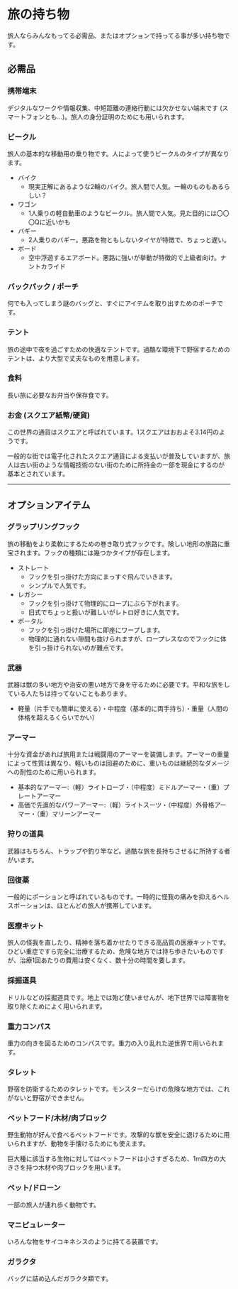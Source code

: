# 旅の持ち物

旅人ならみんなもってる必需品、またはオプションで持ってる事が多い持ち物です。

## 必需品

### 携帯端末

デジタルなワークや情報収集、中短距離の連絡行動には欠かせない端末です (スマートフォンとも…)。旅人の身分証明のためにも用いられます。

### ビークル

旅人の基本的な移動用の乗り物です。人によって使うビークルのタイプが異なります。

- バイク
    - 現実正解にあるような2輪のバイク。旅人間で人気。一輪のものもあるらしい？
- ワゴン
    - 1人乗りの軽自動車のようなビークル。旅人間で人気。見た目的には〇〇〇Qに近いかも
- バギー
    - 2人乗りのバギー。悪路を物ともしないタイヤが特徴で、ちょっと遅い。
- ボード
    - 空中浮遊するエアボード。悪路に強いが挙動が特徴的で上級者向け。ナントカライド

### バックパック / ポーチ

何でも入ってしまう謎のバッグと、すぐにアイテムを取り出すためのポーチです。

### テント

旅の途中で夜を過ごすための快適なテントです。過酷な環境下で野宿するためのテントは、より大型で丈夫なものを用意します。

### 食料

長い旅に必要なお弁当や保存食です。

### お金 (スクエア紙幣/硬貨)

この世界の通貨はスクエアと呼ばれています。1スクエアはおおよそ3.14円のようです。

一般的な街では電子化されたスクエア通貨による支払いが普及していますが、旅人は古い街のような情報技術のない街のために所持金の一部を現金にするのが基本とされています。

----------

## オプションアイテム

### グラップリングフック

旅の移動をより柔軟にするための巻き取り式フックです。険しい地形の旅路に重宝されます。フックの種類には幾つかタイプが存在します。

- ストレート
    - フックを引っ掛けた方向にまっすぐ飛んでいきます。
    - シンプルで人気です。
- レガシー
    - フックを引っ掛けて物理的にロープにぶら下がれます。
    - 旧式でちょっと扱いが難しいがレトロ好きに人気です。
- ポータル
    - フックを引っ掛けた場所に即座にワープします。
    - 物理的に通れない隙間も抜けられますが、ロープレスなのでフックに体を引っ掛けられないのが難点です。

### 武器

武器は獣の多い地方や治安の悪い地方で身を守るために必要です。平和な旅をしている人たちは持ってないこともあります。

- 軽量（片手でも簡単に使える）・中程度（基本的に両手持ち）・重量（人間の体格を超えるくらいでかい）

### アーマー

十分な資金があれば旅用または戦闘用のアーマーを装備します。アーマーの重量によって性質は異なり、軽いものは回避のために、重いものは継続的なダメージへの耐性のために用いられます。

- 基本的なアーマー:（軽）ライトローブ・（中程度）ミドルアーマー・（重）プレートアーマー
- 高価で先進的なパワーアーマー:（軽）ライトスーツ・（中程度）外骨格アーマー・（重）マリーンアーマー

### 狩りの道具

武器はもちろん、トラップや釣り竿など。過酷な旅を長持ちさせるに所持する者がいます。

### 回復薬

一般的にポーションと呼ばれているものです。一時的に怪我の痛みを抑えるヘルスポーションは、ほとんどの旅人が携帯しています。

### 医療キット

旅人の怪我を直したり、精神を落ち着かせたりできる高品質の医療キットです。ひどい重症ですら完全に治療するため、危険な地方では持ち歩きたいものですが、治療1回あたりの費用は安くなく、数十分の時間を要します。

### 採掘道具

ドリルなどの採掘道具です。地上では殆ど使いませんが、地下世界では障害物を取り除くためによく用いられます。

### 重力コンパス

重力の向きを図るためのコンパスです。重力の入り乱れた逆世界で用いられます。

### タレット

野宿を防衛するためのタレットです。モンスターだらけの危険な地方では、これがないと野宿ができません。

### ペットフード/木材/肉ブロック

野生動物が好んで食べるペットフードです。攻撃的な獣を安全に退けるために用いられますが、動物を手懐けるためにも使えます。

巨大種に該当する生物に対してはペットフードは小さすぎるため、1m四方の大きさを持つ木材や肉ブロックを用います。
    
### ペット/ドローン

一部の旅人が連れ歩く動物です。

### マニピュレーター

いろんな物をサイコキネシスのように持てる装置です。

### ガラクタ

バッグに詰め込んだガラクタ類です。
